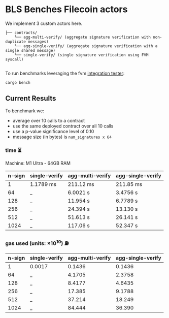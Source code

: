 # BLS Benches Filecoin actors

We implement 3 custom actors here. 

```
├── contracts/ 
    └── agg-multi-verify/ (aggregate signature verification with non-duplicate messages)
    └── agg-single-verify/ (aggregate signature verification with a single shared message)
    └── single-verify/ (single signature verification using FVM syscall)
   
```


To run benchmarks leveraging the fvm [integration tester](https://github.com/filecoin-project/ref-fvm/tree/master/testing/integration):
```bash
cargo bench
```

## Current Results

To benchmark we: 

- average over 10 calls to a contract
- use the same deployed contract over all 10 calls 
- use a p-value significance level of 0.10
- message size (in bytes) is `num_signatures x 64` 

### time ⏳

Machine: M1 Ultra - 64GB RAM

| n-sign |  single-verify | agg-multi-verify | agg-single-verify |
| -----  | ----------- |  ----------- | ----------- |
| 1      | 1.1789 ms   |  211.12 ms   | 211.85 ms   |
| 64     | _           |  6.0021 s    | 3.4756 s    |
| 128    | _           |  11.954 s    | 6.7789 s    |
| 256    | _           |  24.394 s    | 13.130 s    |
| 512    | _           |  51.613 s    | 26.141 s    |
| 1024   | _           |  117.06 s    | 52.347 s    |


### gas used (**units**: $\times 10^{10}$) ⛽️


| n-sign |  single-verify | agg-multi-verify | agg-single-verify |
| -----  | ----------- |  ----------- | ----------- |
| 1      | 0.0017      |  0.1436      | 0.1436      |
| 64     | _           |  4.1705      | 2.3758      |
| 128    | _           |  8.4177      | 4.6435      |
| 256    | _           |  17.385      | 9.1788      |
| 512    | _           |  37.214      | 18.249      |
| 1024   | _           |  84.444      | 36.390      |
